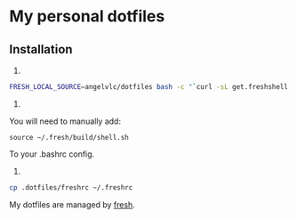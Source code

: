 # My personal dotfiles

## Installation

1.
``` sh
FRESH_LOCAL_SOURCE=angelvlc/dotfiles bash -c "`curl -sL get.freshshell.com`"
```

1.
You will need to manually add:

```
source ~/.fresh/build/shell.sh 
```

To your .bashrc config.

1.
``` sh
cp .dotfiles/freshrc ~/.freshrc
```

My dotfiles are managed by [fresh].

[fresh]: http://freshshell.com
